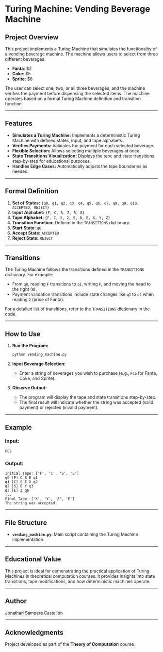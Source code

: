 # Turing Machine: Vending Beverage Machine

## Project Overview
This project implements a Turing Machine that simulates the functionality of a vending beverage machine. The machine allows users to select from three different beverages:

- **Fanta**: $2
- **Coke**: $5
- **Sprite**: $8

The user can select one, two, or all three beverages, and the machine verifies the payment before dispensing the selected items. The machine operates based on a formal Turing Machine definition and transition function.

---

## Features

- **Simulates a Turing Machine:** Implements a deterministic Turing Machine with defined states, input, and tape alphabets.
- **Verifies Payments:** Validates the payment for each selected beverage.
- **Flexible Selection:** Allows selecting multiple beverages at once.
- **State Transitions Visualization:** Displays the tape and state transitions step-by-step for educational purposes.
- **Handles Edge Cases:** Automatically adjusts the tape boundaries as needed.

---

## Formal Definition

1. **Set of States:** `{q0, q1, q2, q3, q4, q5, q6, q7, q8, q9, q10, ACCEPTED, REJECT}`
2. **Input Alphabet:** `{F, C, S, 2, 5, 8}`
3. **Tape Alphabet:** `{F, C, S, 2, 5, 8, E, X, Y, Z}`
4. **Transition Function:** Defined in the `TRANSITIONS` dictionary.
5. **Start State:** `q0`
6. **Accept State:** `ACCEPTED`
7. **Reject State:** `REJECT`

---

## Transitions

The Turing Machine follows the transitions defined in the `TRANSITIONS` dictionary. For example:

- From `q0`, reading `F` transitions to `q1`, writing `F`, and moving the head to the right (`R`).
- Payment validation transitions include state changes like `q1` to `q4` when reading `2` (price of Fanta).

For a detailed list of transitions, refer to the `TRANSITIONS` dictionary in the code.

---

## How to Use

1. **Run the Program:**
   ```bash
   python vending_machine.py
   ```

2. **Input Beverage Selection:**
   - Enter a string of beverages you wish to purchase (e.g., `FCS` for Fanta, Coke, and Sprite).

3. **Observe Output:**
   - The program will display the tape and state transitions step-by-step.
   - The final result will indicate whether the string was accepted (valid payment) or rejected (invalid payment).

---

## Example

### Input:
```plaintext
FCS
```

### Output:
```plaintext
Initial Tape: ['F', 'C', 'S', 'E']
q0 [F] C S E q1
q1 [C] S E X q2
q2 [S] E Y q3
q3 [E] Z q6
...
Final Tape: ['X', 'Y', 'Z', 'E']
The string was accepted.
```

---

## File Structure

- **`vending_machine.py`**: Main script containing the Turing Machine implementation.

---

## Educational Value
This project is ideal for demonstrating the practical application of Turing Machines in theoretical computation courses. It provides insights into state transitions, tape modifications, and how deterministic machines operate.

---

## Author
Jonathan Sampera Castellón

---

## Acknowledgments
Project developed as part of the **Theory of Computation** course.

